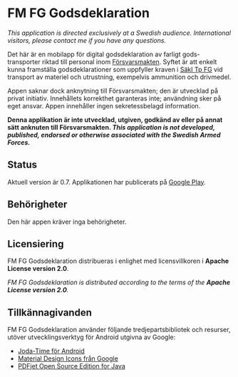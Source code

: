 FM FG Godsdeklaration
=====================

_This application is directed exclusively at a Swedish audience. International visitors, please
contact me if you have any questions._

Det här är en mobilapp för digital godsdeklaration av farligt gods-transporter riktad till personal
inom [Försvarsmakten](http://www.forsvarsmakten.se/). Syftet är att enkelt kunna framställa
godsdeklarationer som uppfyller kraven i
[SäkI Tp FG](http://dokument.forsvarsmakten.se/SakI/saki_2013/webb/SakI_Tp/Tp_Titel/IPM_SakI_Tp.htm)
vid transport av materiel och utrustning, exempelvis ammunition och drivmedel.

Appen saknar dock anknytning till Försvarsmakten; den är utvecklad på privat initiativ.
Innehållets korrekthet garanteras inte; användning sker på eget ansvar. Appen innehåller
ingen sekretessbelagd information.

**Denna applikation är inte utvecklad, utgiven, godkänd av eller på annat sätt anknuten till
Försvarsmakten. _This application is not developed, published, endorsed or otherwise associated
with the Swedish Armed Forces._**

## Status
Aktuell version är 0.7. Applikationen har publicerats på
[Google Play](https://play.google.com/store/apps/details?id=se.accidis.fmfg.app).

## Behörigheter
Den här appen kräver inga behörigheter.

## Licensiering
FM FG Godsdeklaration distribueras i enlighet med licensvillkoren i **Apache License version 2.0**.

_FM FG Godsdeklaration is distributed according to the terms of the **Apache License version 2.0**._

## Tillkännagivanden
FM FG Godsdeklaration använder följande tredjepartsbibliotek och resurser, utöver
utvecklingsverktyg för Android utgivna av Google:

* [Joda-Time för Android](https://github.com/dlew/joda-time-android)
* [Material Design Icons från Google](https://github.com/google/material-design-icons)
* [PDFjet Open Source Edition for Java](http://pdfjet.com/os/edition.html)
